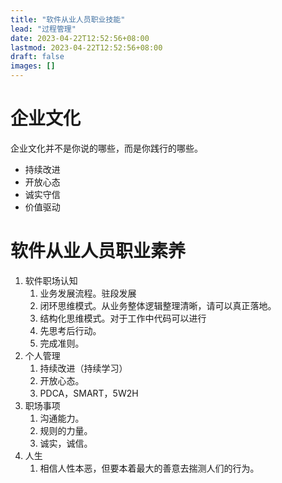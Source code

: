 ```yaml
---
title: "软件从业人员职业技能"
lead: "过程管理"
date: 2023-04-22T12:52:56+08:00
lastmod: 2023-04-22T12:52:56+08:00
draft: false
images: []
---
```


# 企业文化
企业文化并不是你说的哪些，而是你践行的哪些。
- 持续改进
- 开放心态
- 诚实守信
- 价值驱动


# 软件从业人员职业素养

1. 软件职场认知
    1. 业务发展流程。驻段发展
    2. 闭环思维模式。从业务整体逻辑整理清晰，请可以真正落地。
    3. 结构化思维模式。对于工作中代码可以进行
    4. 先思考后行动。
    5. 完成准则。
2. 个人管理
    1. 持续改进（持续学习）
    2. 开放心态。
    3. PDCA，SMART，5W2H
3. 职场事项
    1. 沟通能力。
    2. 规则的力量。
    3. 诚实，诚信。
4. 人生
    1. 相信人性本恶，但要本着最大的善意去揣测人们的行为。
